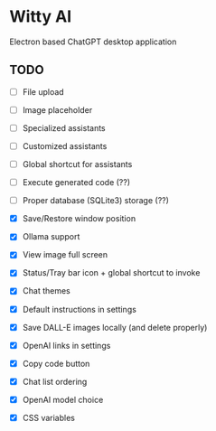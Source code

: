 # Witty AI

Electron based ChatGPT desktop application

## TODO

- [ ] File upload
- [ ] Image placeholder
- [ ] Specialized assistants
- [ ] Customized assistants
- [ ] Global shortcut for assistants
- [ ] Execute generated code (??)
- [ ] Proper database (SQLite3) storage (??)

- [x] Save/Restore window position
- [x] Ollama support
- [x] View image full screen
- [x] Status/Tray bar icon + global shortcut to invoke
- [x] Chat themes
- [x] Default instructions in settings
- [x] Save DALL-E images locally (and delete properly)
- [x] OpenAI links in settings
- [x] Copy code button
- [x] Chat list ordering
- [x] OpenAI model choice
- [x] CSS variables
